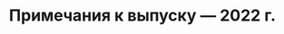 ﻿---
title: Примечания к выпуску — 2022 г.
type: docs
weight: 8
url: /ru/python-net/release-notes-2022/
---
